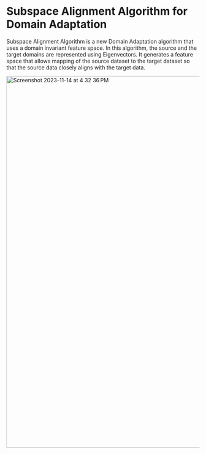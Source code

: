 # Subspace Alignment Algorithm for Domain Adaptation

Subspace Alignment Algorithm is a new Domain Adaptation algorithm that uses a domain invariant feature space. In this algorithm, the source and the target domains are represented using Eigenvectors. It generates a feature space that allows mapping of the source dataset to the target dataset so that the source data closely aligns with the target data.

<img width="968" alt="Screenshot 2023-11-14 at 4 32 36 PM" src="https://github.com/bhumigodiwala/Subspace-Alignment-Algorithm/assets/62346064/95613ec4-5720-4a44-8c04-ec809d20c9f6">
